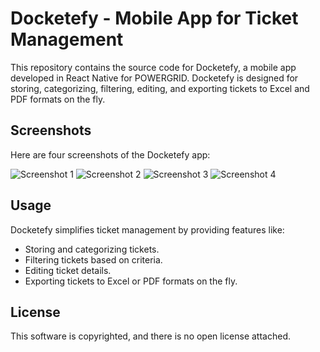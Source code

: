 # Docketefy - Mobile App for Ticket Management

This repository contains the source code for Docketefy, a mobile app developed in React Native for POWERGRID. Docketefy is designed for storing, categorizing, filtering, editing, and exporting tickets to Excel and PDF formats on the fly. 

## Screenshots

Here are four screenshots of the Docketefy app:

![Screenshot 1](/screenshots/image_1.png?raw=true)
![Screenshot 2](/screenshots/image_2.png?raw=true)
![Screenshot 3](/screenshots/image_3.png?raw=true)
![Screenshot 4](/screenshots/image_4.png?raw=true)

## Usage

Docketefy simplifies ticket management by providing features like:

- Storing and categorizing tickets.
- Filtering tickets based on criteria.
- Editing ticket details.
- Exporting tickets to Excel or PDF formats on the fly.


## License

This software is copyrighted, and there is no open license attached.
